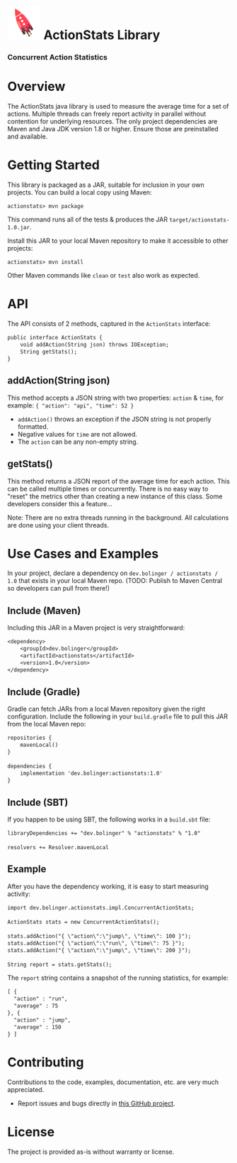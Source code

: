 # ![rocket](rocket.png) ActionStats Library

### Concurrent Action Statistics

# Overview

The ActionStats java library is used to measure the average time for a set of actions.
Multiple threads can freely report activity in parallel without contention for underlying resources.
The only project dependencies are Maven and Java JDK version 1.8 or higher.  Ensure those are preinstalled and available.

# Getting Started

This library is packaged as a JAR, suitable for inclusion in your own projects.  You can build a local copy using Maven:

```
actionstats> mvn package
```

This command runs all of the tests & produces the JAR `target/actionstats-1.0.jar`.


Install this JAR to your local Maven repository to make it accessible to other projects:
```
actionstats> mvn install
```

Other Maven commands like `clean` or `test` also work as expected.

# API

The API consists of 2 methods, captured in the `ActionStats` interface:

```
public interface ActionStats {
    void addAction(String json) throws IOException;
    String getStats();
}
```

## addAction(String json)
This method accepts a JSON string with two properties: `action` & `time`, for example: `{ "action": "api", "time": 52 }`
* `addAction()` throws an exception if the JSON string is not properly formatted.
* Negative values for `time` are not allowed.
* The `action` can be any non-empty string.

## getStats()
This method returns a JSON report of the average time for each action.  This can be called multiple times or concurrently.  There is no easy way to "reset" the metrics other than creating a new instance of this class.  Some developers consider this a feature...


Note: There are no extra threads running in the background.  All calculations are done using your client threads.

# Use Cases and Examples

In your project, declare a dependency on `dev.bolinger / actionstats / 1.0` that exists in your local Maven repo.
(TODO: Publish to Maven Central so developers can pull from there!)

## Include (Maven)

Including this JAR in a Maven project is very straightforward:
```
<dependency>
    <groupId>dev.bolinger</groupId>
    <artifactId>actionstats</artifactId>
    <version>1.0</version>
</dependency>

```

## Include (Gradle)

Gradle can fetch JARs from a local Maven repository given the right configuration.
Include the following in your `build.gradle` file to pull this JAR from the local Maven repo:

```
repositories {
    mavenLocal()
}

dependencies {
    implementation 'dev.bolinger:actionstats:1.0'
}
```

## Include (SBT)

If you happen to be using SBT, the following works in a `build.sbt` file:
```
libraryDependencies += "dev.bolinger" % "actionstats" % "1.0"

resolvers += Resolver.mavenLocal
```

## Example

After you have the dependency working, it is easy to start measuring activity:

```
import dev.bolinger.actionstats.impl.ConcurrentActionStats;

ActionStats stats = new ConcurrentActionStats();

stats.addAction("{ \"action\":\"jump\", \"time\": 100 }");
stats.addAction("{ \"action\":\"run\", \"time\": 75 }");
stats.addAction("{ \"action\":\"jump\", \"time\": 200 }");

String report = stats.getStats();
```

The `report` string contains a snapshot of the running statistics, for example:
```
[ {
  "action" : "run",
  "average" : 75
}, {
  "action" : "jump",
  "average" : 150
} ]
```

# Contributing

Contributions to the code, examples, documentation, etc. are very much appreciated.

* Report issues and bugs directly in [this GitHub project](https://github.com/ebolinger/actionstats/issues).


# License

The project is provided as-is without warranty or license.

